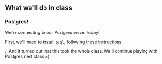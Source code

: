 <!--
Instructor notes: 
-->
## What we'll do in class

### Postgres!

We're connecting to our Postgres server today! 

First, we'll need to install `psql`, [following these instructions](https://github.com/pyrox0/brew-easy-install)

...And it turned out that this took the whole class. We'll continue playing with Postgres next class =)

